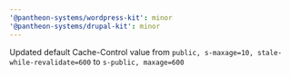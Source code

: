 ```yaml
---
'@pantheon-systems/wordpress-kit': minor
'@pantheon-systems/drupal-kit': minor
---
```


Updated default Cache-Control value from
`public, s-maxage=10, stale-while-revalidate=600` to `s-public, maxage=600`
